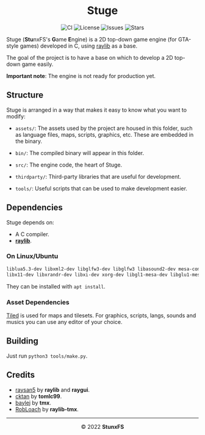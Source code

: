 <div align="center">

# Stuge

![CI](https://github.com/StunxFS/stuge/actions/workflows/build.yml/badge.svg)
![License](https://img.shields.io/github/license/StunxFS/stuge?style=flat-square)
![Issues](https://img.shields.io/github/issues/StunxFS/stuge?style=flat-square)
![Stars](https://img.shields.io/github/stars/StunxFS/stuge?style=flat-square)

</div>

Stuge (**Stu**nxFS's **G**ame **E**ngine) is a 2D top-down game
engine (for GTA-style games) developed in C, using
[raylib](https://github.com/raysan5/raylib) as a base.

The goal of the project is to have a base on which to develop a
2D top-down game easily.

**Important note**: The engine is not ready for production yet.

## Structure

Stuge is arranged in a way that makes it easy to know what you
want to modify:

* `assets/`: The assets used by the project are housed in this
    folder, such as language files, maps, scripts, graphics, etc.
    These are embedded in the binary.

* `bin/`: The compiled binary will appear in this folder.

* `src/`: The engine code, the heart of Stuge.

* `thirdparty/`: Third-party libraries that are useful for development.

* `tools/`: Useful scripts that can be used to make development easier.

## Dependencies

Stuge depends on:

* A C compiler.
* [**raylib**](https://www.raylib.com/).

### On Linux/Ubuntu

```bash
liblua5.3-dev libxml2-dev libglfw3-dev libglfw3 libasound2-dev mesa-common-dev
libx11-dev libxrandr-dev libxi-dev xorg-dev libgl1-mesa-dev libglu1-mesa-dev
```

They can be installed with `apt install`.

### Asset Dependencies

[Tiled](http://mapeditor.org) is used for maps and tilesets. For graphics, scripts,
langs, sounds and musics you can use any editor of your choice.

## Building

Just run `python3 tools/make.py`.

## Credits

* [raysan5](https://github.com/raysan5) by **raylib** and **raygui**.
* [cktan](https://github.com/cktan) by **tomlc99**.
* [baylej](https://github.com/baylej) by **tmx**.
* [RobLoach](https://github.com/RobLoach) by **raylib-tmx**.

* * *

<div align="center">

© 2022 **StunxFS**

</div>
